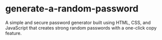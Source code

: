 # generate-a-random-password
A simple and secure password generator built using HTML, CSS, and JavaScript that creates strong random passwords with a one-click copy feature.
